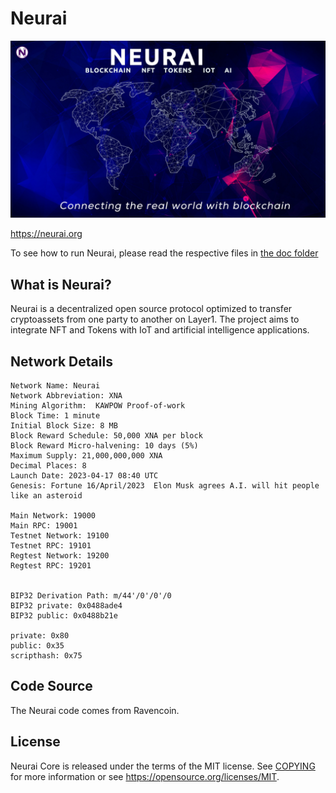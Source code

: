 Neurai
=====================================


![Title](img/neurai-title.jpg)

https://neurai.org

To see how to run Neurai, please read the respective files in [the doc folder](doc)


What is Neurai?
----------------
Neurai is a decentralized open source protocol optimized to transfer cryptoassets from one party to another on Layer1. The project aims to integrate NFT and Tokens with IoT and artificial intelligence applications.


Network Details
----------------
```
Network Name: Neurai
Network Abbreviation: XNA
Mining Algorithm:  KAWPOW Proof-of-work
Block Time: 1 minute
Initial Block Size: 8 MB
Block Reward Schedule: 50,000 XNA per block
Block Reward Micro-halvening: 10 days (5%)
Maximum Supply: 21,000,000,000 XNA
Decimal Places: 8
Launch Date: 2023-04-17 08:40 UTC
Genesis: Fortune 16/April/2023  Elon Musk agrees A.I. will hit people like an asteroid 

Main Network: 19000
Main RPC: 19001
Testnet Network: 19100
Testnet RPC: 19101
Regtest Network: 19200
Regtest RPC: 19201

 
BIP32 Derivation Path: m/44'/0'/0'/0
BIP32 private: 0x0488ade4
BIP32 public: 0x0488b21e

private: 0x80
public: 0x35
scripthash: 0x75
```

Code Source
-------
The Neurai code comes from Ravencoin.

License
-------

Neurai Core is released under the terms of the MIT license. See [COPYING](COPYING) for more
information or see https://opensource.org/licenses/MIT.



